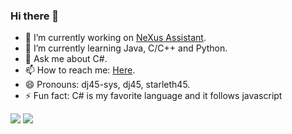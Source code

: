 ### Hi there 👋

- 🔭 I’m currently working on [NeXus Assistant](https://github.com/dj45-sys/NeXus-Assitant).
- 🌱 I’m currently learning Java, C/C++ and Python.
- 💬 Ask me about C#.
- 📫 How to reach me: [Here](https://whatitis.netlify.app/morepages/contacus/contactus).
- 😄 Pronouns: dj45-sys, dj45, starleth45.
- ⚡ Fun fact: C# is my favorite language and it follows javascript
<!-- 👯 I’m looking to collaborate on ...
- 🤔 I’m looking for help with ...-->
<img src="https://github-readme-stats.vercel.app/api/top-langs/?username=dj45-sys&layout=compact">
<img src="https://github-readme-stats.vercel.app/api?username=dj45-sys&&show_icons=true&title_color=ff8000&icon_color=bb2acf&text_color=daf7dc&bg_color=424242"/>
